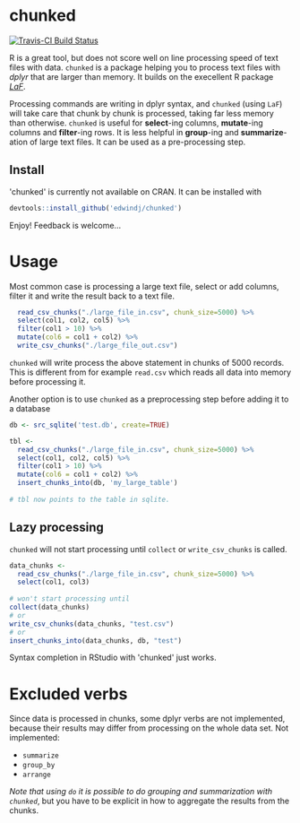 # chunked
[![Travis-CI Build Status](https://travis-ci.org/edwindj/chunked.svg?branch=master)](https://travis-ci.org/edwindj/chunked)

R is a great tool, but does not score well on line processing speed of text files with data.
`chunked` is a package helping you to process text files with _dplyr_ that are larger than memory.
It builds on the execellent R package [_LaF_](https://github.com/djvanderlaan/LaF).

Processing commands are writing in dplyr syntax, and `chunked` (using `LaF`) will take care that chunk by chunk is
processed, taking far less memory than otherwise. `chunked` is useful for __select__-ing columns, __mutate__-ing columns
and __filter__-ing rows. It is less helpful in __group__-ing and __summarize__-ation of large text files. It can be used as
a pre-processing step.

## Install

'chunked' is currently not available on CRAN. It can be installed with

```r
devtools::install_github('edwindj/chunked')
```

Enjoy! Feedback is welcome...

# Usage

Most common case is processing a large text file, select or add columns, filter it and 
write the result back to a text file.
```r
  read_csv_chunks("./large_file_in.csv", chunk_size=5000) %>% 
  select(col1, col2, col5) %>%
  filter(col1 > 10) %>% 
  mutate(col6 = col1 + col2) %>% 
  write_csv_chunks("./large_file_out.csv")
```

`chunked` will write process the above statement in chunks of 5000 records. This is different from for example `read.csv` which reads all data into memory before processing it.

Another option is to use `chunked` as a preprocessing step before adding it to a database
```r
db <- src_sqlite('test.db', create=TRUE)

tbl <- 
  read_csv_chunks("./large_file_in.csv", chunk_size=5000) %>% 
  select(col1, col2, col5) %>%
  filter(col1 > 10) %>% 
  mutate(col6 = col1 + col2) %>% 
  insert_chunks_into(db, 'my_large_table')
  
# tbl now points to the table in sqlite.
```



## Lazy processing

`chunked` will not start processing until `collect` or `write_csv_chunks` is called.
```r
data_chunks <- 
  read_csv_chunks("./large_file_in.csv", chunk_size=5000) %>% 
  select(col1, col3)
  
# won't start processing until
collect(data_chunks)
# or
write_csv_chunks(data_chunks, "test.csv")
# or
insert_chunks_into(data_chunks, db, "test")
```
Syntax completion in RStudio with 'chunked' just works.

# Excluded verbs

Since data is processed in chunks, some dplyr verbs are not implemented, because their results may differ from
processing on the whole data set.
Not implemented:

- `summarize`
- `group_by`
- `arrange`

_Note that using `do` it is possible to do grouping and summarization with `chunked`_, but you have 
to be explicit in how to aggregate the results from the chunks. 

